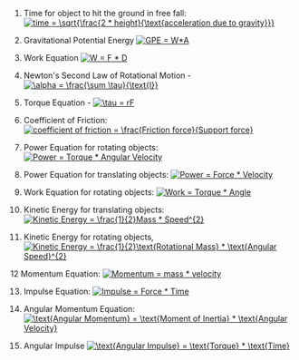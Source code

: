 1. Time for object to hit the ground in free fall: <a href="https://www.codecogs.com/eqnedit.php?latex=time&space;=&space;\sqrt{\frac{2&space;*&space;height}{\text{acceleration&space;due&space;to&space;gravity}}}" target="_blank"><img src="https://latex.codecogs.com/gif.latex?time&space;=&space;\sqrt{\frac{2&space;*&space;height}{\text{acceleration&space;due&space;to&space;gravity}}}" title="time = \sqrt{\frac{2 * height}{\text{acceleration due to gravity}}}" /></a>

2. Gravitational Potential Energy <a href="https://www.codecogs.com/eqnedit.php?latex=GPE&space;=&space;W*A" target="_blank"><img src="https://latex.codecogs.com/gif.latex?GPE&space;=&space;W*A" title="GPE = W*A" /></a>


3. Work Equation <a href="https://www.codecogs.com/eqnedit.php?latex=W&space;=&space;F&space;*&space;D" target="_blank"><img src="https://latex.codecogs.com/gif.latex?W&space;=&space;F&space;*&space;D" title="W = F * D" /></a>

4. Newton's Second Law of Rotational Motion - <a href="https://www.codecogs.com/eqnedit.php?latex=\alpha&space;=&space;\frac{\sum&space;\tau}{\text{I}}" target="_blank"><img src="https://latex.codecogs.com/gif.latex?\alpha&space;=&space;\frac{\sum&space;\tau}{\text{I}}" title="\alpha = \frac{\sum \tau}{\text{I}}" /></a>

5. Torque Equation - <a href="https://www.codecogs.com/eqnedit.php?latex=\tau&space;=&space;rF" target="_blank"><img src="https://latex.codecogs.com/gif.latex?\tau&space;=&space;rF" title="\tau = rF" /></a>

6. Coefficient of Friction: <a href="https://www.codecogs.com/eqnedit.php?latex=coefficient&space;of&space;friction&space;=&space;\frac{Friction&space;force}{Support&space;force}" target="_blank"><img src="https://latex.codecogs.com/gif.latex?coefficient&space;of&space;friction&space;=&space;\frac{Friction&space;force}{Support&space;force}" title="coefficient of friction = \frac{Friction force}{Support force}" /></a>

7. Power Equation for rotating objects: <a href="https://www.codecogs.com/eqnedit.php?latex=Power&space;=&space;Torque&space;*&space;Angular&space;Velocity" target="_blank"><img src="https://latex.codecogs.com/gif.latex?Power&space;=&space;Torque&space;*&space;Angular&space;Velocity" title="Power = Torque * Angular Velocity" /></a>

8. Power Equation for translating objects: <a href="https://www.codecogs.com/eqnedit.php?latex=Power&space;=&space;Force&space;*&space;Velocity" target="_blank"><img src="https://latex.codecogs.com/gif.latex?Power&space;=&space;Force&space;*&space;Velocity" title="Power = Force * Velocity" /></a>

9. Work Equation for rotating objects: <a href="https://www.codecogs.com/eqnedit.php?latex=Work&space;=&space;Torque&space;*&space;Angle" target="_blank"><img src="https://latex.codecogs.com/gif.latex?Work&space;=&space;Torque&space;*&space;Angle" title="Work = Torque * Angle" /></a>

10. Kinetic Energy for translating objects: <a href="https://www.codecogs.com/eqnedit.php?latex=Kinetic&space;Energy&space;=&space;\frac{1}{2}Mass&space;*&space;Speed^{2}" target="_blank"><img src="https://latex.codecogs.com/gif.latex?Kinetic&space;Energy&space;=&space;\frac{1}{2}Mass&space;*&space;Speed^{2}" title="Kinetic Energy = \frac{1}{2}Mass * Speed^{2}" /></a>

11. Kinetic Energy for rotating objects, <a href="https://www.codecogs.com/eqnedit.php?latex=Kinetic&space;Energy&space;=&space;\frac{1}{2}\text{Rotational&space;Mass}&space;*&space;\text{Angular&space;Speed}^{2}" target="_blank"><img src="https://latex.codecogs.com/gif.latex?Kinetic&space;Energy&space;=&space;\frac{1}{2}\text{Rotational&space;Mass}&space;*&space;\text{Angular&space;Speed}^{2}" title="Kinetic Energy = \frac{1}{2}\text{Rotational Mass} * \text{Angular Speed}^{2}" /></a>

12 Momentum Equation: <a href="https://www.codecogs.com/eqnedit.php?latex=Momentum&space;=&space;mass&space;*&space;velocity" target="_blank"><img src="https://latex.codecogs.com/gif.latex?Momentum&space;=&space;mass&space;*&space;velocity" title="Momentum = mass * velocity" /></a>

13. Impulse Equation: <a href="https://www.codecogs.com/eqnedit.php?latex=Impulse&space;=&space;Force&space;*&space;Time" target="_blank"><img src="https://latex.codecogs.com/gif.latex?Impulse&space;=&space;Force&space;*&space;Time" title="Impulse = Force * Time" /></a>

14. Angular Momentum Equation: <a href="https://www.codecogs.com/eqnedit.php?latex=\text{Angular&space;Momentum}&space;=&space;\text{Moment&space;of&space;Inertia}&space;*&space;\text{Angular&space;Velocity}" target="_blank"><img src="https://latex.codecogs.com/gif.latex?\text{Angular&space;Momentum}&space;=&space;\text{Moment&space;of&space;Inertia}&space;*&space;\text{Angular&space;Velocity}" title="\text{Angular Momentum} = \text{Moment of Inertia} * \text{Angular Velocity}" /></a>

15. Angular Impulse <a href="https://www.codecogs.com/eqnedit.php?latex=\text{Angular&space;Impulse}&space;=&space;\text{Torque}&space;*&space;\text{Time}" target="_blank"><img src="https://latex.codecogs.com/gif.latex?\text{Angular&space;Impulse}&space;=&space;\text{Torque}&space;*&space;\text{Time}" title="\text{Angular Impulse} = \text{Torque} * \text{Time}" /></a>
